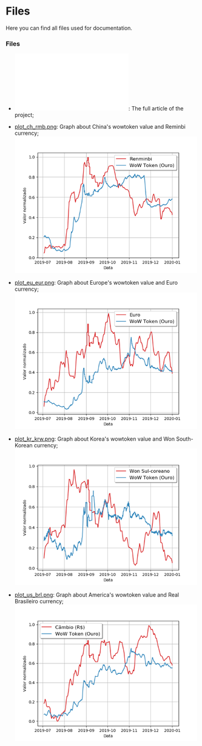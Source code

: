# Files

Here you can find all files used for documentation.

### Files

- ![article.pdf](article.pdf): The full article of the project;

- [plot_ch_rmb.png](plot_ch_rmb.png): Graph about China's wowtoken value and Reminbi currency;
![plot_ch_rmb.png](plot_ch_rmb.png)

- [plot_eu_eur.png](plot_eu_eur.png): Graph about Europe's wowtoken value and Euro currency;
![plot_eu_eur.png](plot_eu_eur.png)

- [plot_kr_krw.png](plot_kr_krw.png): Graph about Korea's wowtoken value and Won South-Korean currency;
![plot_kr_krw.png](plot_kr_krw.png)

- [plot_us_brl.png](plot_us_brl.png): Graph about America's wowtoken value and Real Brasileiro currency;
![plot_us_brl.png](plot_us_brl.png)
